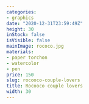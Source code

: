 ```yaml
---
categories:
- graphics
date: "2020-12-31T23:59:49Z"
height: 30
inStock: false
isVisible: false
mainImage: rococo.jpg
materials:
- paper torchon
- watercolor
- pen
price: 150
slug: rocooco-couple-lovers
title: Rocooco couple lovers
width: 30
---
```


